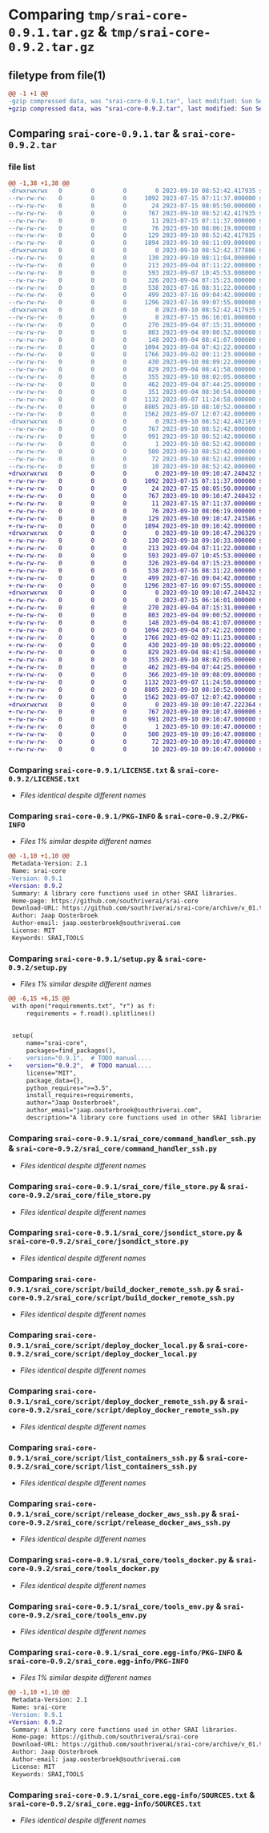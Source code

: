 # Comparing `tmp/srai-core-0.9.1.tar.gz` & `tmp/srai-core-0.9.2.tar.gz`

## filetype from file(1)

```diff
@@ -1 +1 @@
-gzip compressed data, was "srai-core-0.9.1.tar", last modified: Sun Sep 10 08:52:42 2023, max compression
+gzip compressed data, was "srai-core-0.9.2.tar", last modified: Sun Sep 10 09:10:47 2023, max compression
```

## Comparing `srai-core-0.9.1.tar` & `srai-core-0.9.2.tar`

### file list

```diff
@@ -1,38 +1,38 @@
-drwxrwxrwx   0        0        0        0 2023-09-10 08:52:42.417935 srai-core-0.9.1/
--rw-rw-rw-   0        0        0     1092 2023-07-15 07:11:37.000000 srai-core-0.9.1/LICENSE.txt
--rw-rw-rw-   0        0        0       24 2023-07-15 08:05:50.000000 srai-core-0.9.1/MANIFEST.in
--rw-rw-rw-   0        0        0      767 2023-09-10 08:52:42.417935 srai-core-0.9.1/PKG-INFO
--rw-rw-rw-   0        0        0       11 2023-07-15 07:11:37.000000 srai-core-0.9.1/README.md
--rw-rw-rw-   0        0        0       76 2023-09-10 08:06:19.000000 srai-core-0.9.1/requirements.txt
--rw-rw-rw-   0        0        0      129 2023-09-10 08:52:42.417935 srai-core-0.9.1/setup.cfg
--rw-rw-rw-   0        0        0     1894 2023-09-10 08:11:09.000000 srai-core-0.9.1/setup.py
-drwxrwxrwx   0        0        0        0 2023-09-10 08:52:42.377806 srai-core-0.9.1/srai_core/
--rw-rw-rw-   0        0        0      130 2023-09-10 08:11:04.000000 srai-core-0.9.1/srai_core/__init__.py
--rw-rw-rw-   0        0        0      213 2023-09-04 07:11:22.000000 srai-core-0.9.1/srai_core/base_command_handler.py
--rw-rw-rw-   0        0        0      593 2023-09-07 10:45:53.000000 srai-core-0.9.1/srai_core/command_handler_ssh.py
--rw-rw-rw-   0        0        0      326 2023-09-04 07:15:23.000000 srai-core-0.9.1/srai_core/command_handler_subprocess.py
--rw-rw-rw-   0        0        0      538 2023-07-16 08:31:22.000000 srai-core-0.9.1/srai_core/file_store.py
--rw-rw-rw-   0        0        0      499 2023-07-16 09:04:42.000000 srai-core-0.9.1/srai_core/file_store_disk.py
--rw-rw-rw-   0        0        0     1296 2023-07-16 09:07:55.000000 srai-core-0.9.1/srai_core/jsondict_store.py
-drwxrwxrwx   0        0        0        0 2023-09-10 08:52:42.417935 srai-core-0.9.1/srai_core/script/
--rw-rw-rw-   0        0        0        0 2023-07-15 06:16:01.000000 srai-core-0.9.1/srai_core/script/__init__.py
--rw-rw-rw-   0        0        0      270 2023-09-04 07:15:31.000000 srai-core-0.9.1/srai_core/script/build_docker.py
--rw-rw-rw-   0        0        0      803 2023-09-04 09:00:52.000000 srai-core-0.9.1/srai_core/script/build_docker_remote_ssh.py
--rw-rw-rw-   0        0        0      148 2023-09-04 08:41:07.000000 srai-core-0.9.1/srai_core/script/create_repository.py
--rw-rw-rw-   0        0        0     1094 2023-09-04 07:42:22.000000 srai-core-0.9.1/srai_core/script/deploy_docker_local.py
--rw-rw-rw-   0        0        0     1766 2023-09-02 09:11:23.000000 srai-core-0.9.1/srai_core/script/deploy_docker_remote_ssh.py
--rw-rw-rw-   0        0        0      430 2023-09-10 08:09:22.000000 srai-core-0.9.1/srai_core/script/list_commands.py
--rw-rw-rw-   0        0        0      829 2023-09-04 08:41:58.000000 srai-core-0.9.1/srai_core/script/list_containers_ssh.py
--rw-rw-rw-   0        0        0      355 2023-09-10 08:02:05.000000 srai-core-0.9.1/srai_core/script/list_images.py
--rw-rw-rw-   0        0        0      462 2023-09-04 07:44:25.000000 srai-core-0.9.1/srai_core/script/release_code_public.py
--rw-rw-rw-   0        0        0      351 2023-09-04 08:30:54.000000 srai-core-0.9.1/srai_core/script/release_docker_aws_local.py
--rw-rw-rw-   0        0        0     1132 2023-09-07 11:24:58.000000 srai-core-0.9.1/srai_core/script/release_docker_aws_ssh.py
--rw-rw-rw-   0        0        0     8805 2023-09-10 08:10:52.000000 srai-core-0.9.1/srai_core/tools_docker.py
--rw-rw-rw-   0        0        0     1562 2023-09-07 12:07:42.000000 srai-core-0.9.1/srai_core/tools_env.py
-drwxrwxrwx   0        0        0        0 2023-09-10 08:52:42.402169 srai-core-0.9.1/srai_core.egg-info/
--rw-rw-rw-   0        0        0      767 2023-09-10 08:52:42.000000 srai-core-0.9.1/srai_core.egg-info/PKG-INFO
--rw-rw-rw-   0        0        0      991 2023-09-10 08:52:42.000000 srai-core-0.9.1/srai_core.egg-info/SOURCES.txt
--rw-rw-rw-   0        0        0        1 2023-09-10 08:52:42.000000 srai-core-0.9.1/srai_core.egg-info/dependency_links.txt
--rw-rw-rw-   0        0        0      500 2023-09-10 08:52:42.000000 srai-core-0.9.1/srai_core.egg-info/entry_points.txt
--rw-rw-rw-   0        0        0       72 2023-09-10 08:52:42.000000 srai-core-0.9.1/srai_core.egg-info/requires.txt
--rw-rw-rw-   0        0        0       10 2023-09-10 08:52:42.000000 srai-core-0.9.1/srai_core.egg-info/top_level.txt
+drwxrwxrwx   0        0        0        0 2023-09-10 09:10:47.240432 srai-core-0.9.2/
+-rw-rw-rw-   0        0        0     1092 2023-07-15 07:11:37.000000 srai-core-0.9.2/LICENSE.txt
+-rw-rw-rw-   0        0        0       24 2023-07-15 08:05:50.000000 srai-core-0.9.2/MANIFEST.in
+-rw-rw-rw-   0        0        0      767 2023-09-10 09:10:47.240432 srai-core-0.9.2/PKG-INFO
+-rw-rw-rw-   0        0        0       11 2023-07-15 07:11:37.000000 srai-core-0.9.2/README.md
+-rw-rw-rw-   0        0        0       76 2023-09-10 08:06:19.000000 srai-core-0.9.2/requirements.txt
+-rw-rw-rw-   0        0        0      129 2023-09-10 09:10:47.243586 srai-core-0.9.2/setup.cfg
+-rw-rw-rw-   0        0        0     1894 2023-09-10 09:10:42.000000 srai-core-0.9.2/setup.py
+drwxrwxrwx   0        0        0        0 2023-09-10 09:10:47.206329 srai-core-0.9.2/srai_core/
+-rw-rw-rw-   0        0        0      130 2023-09-10 09:10:33.000000 srai-core-0.9.2/srai_core/__init__.py
+-rw-rw-rw-   0        0        0      213 2023-09-04 07:11:22.000000 srai-core-0.9.2/srai_core/base_command_handler.py
+-rw-rw-rw-   0        0        0      593 2023-09-07 10:45:53.000000 srai-core-0.9.2/srai_core/command_handler_ssh.py
+-rw-rw-rw-   0        0        0      326 2023-09-04 07:15:23.000000 srai-core-0.9.2/srai_core/command_handler_subprocess.py
+-rw-rw-rw-   0        0        0      538 2023-07-16 08:31:22.000000 srai-core-0.9.2/srai_core/file_store.py
+-rw-rw-rw-   0        0        0      499 2023-07-16 09:04:42.000000 srai-core-0.9.2/srai_core/file_store_disk.py
+-rw-rw-rw-   0        0        0     1296 2023-07-16 09:07:55.000000 srai-core-0.9.2/srai_core/jsondict_store.py
+drwxrwxrwx   0        0        0        0 2023-09-10 09:10:47.240432 srai-core-0.9.2/srai_core/script/
+-rw-rw-rw-   0        0        0        0 2023-07-15 06:16:01.000000 srai-core-0.9.2/srai_core/script/__init__.py
+-rw-rw-rw-   0        0        0      270 2023-09-04 07:15:31.000000 srai-core-0.9.2/srai_core/script/build_docker.py
+-rw-rw-rw-   0        0        0      803 2023-09-04 09:00:52.000000 srai-core-0.9.2/srai_core/script/build_docker_remote_ssh.py
+-rw-rw-rw-   0        0        0      148 2023-09-04 08:41:07.000000 srai-core-0.9.2/srai_core/script/create_repository.py
+-rw-rw-rw-   0        0        0     1094 2023-09-04 07:42:22.000000 srai-core-0.9.2/srai_core/script/deploy_docker_local.py
+-rw-rw-rw-   0        0        0     1766 2023-09-02 09:11:23.000000 srai-core-0.9.2/srai_core/script/deploy_docker_remote_ssh.py
+-rw-rw-rw-   0        0        0      430 2023-09-10 08:09:22.000000 srai-core-0.9.2/srai_core/script/list_commands.py
+-rw-rw-rw-   0        0        0      829 2023-09-04 08:41:58.000000 srai-core-0.9.2/srai_core/script/list_containers_ssh.py
+-rw-rw-rw-   0        0        0      355 2023-09-10 08:02:05.000000 srai-core-0.9.2/srai_core/script/list_images.py
+-rw-rw-rw-   0        0        0      462 2023-09-04 07:44:25.000000 srai-core-0.9.2/srai_core/script/release_code_public.py
+-rw-rw-rw-   0        0        0      366 2023-09-10 09:08:09.000000 srai-core-0.9.2/srai_core/script/release_docker_aws_local.py
+-rw-rw-rw-   0        0        0     1132 2023-09-07 11:24:58.000000 srai-core-0.9.2/srai_core/script/release_docker_aws_ssh.py
+-rw-rw-rw-   0        0        0     8805 2023-09-10 08:10:52.000000 srai-core-0.9.2/srai_core/tools_docker.py
+-rw-rw-rw-   0        0        0     1562 2023-09-07 12:07:42.000000 srai-core-0.9.2/srai_core/tools_env.py
+drwxrwxrwx   0        0        0        0 2023-09-10 09:10:47.222364 srai-core-0.9.2/srai_core.egg-info/
+-rw-rw-rw-   0        0        0      767 2023-09-10 09:10:47.000000 srai-core-0.9.2/srai_core.egg-info/PKG-INFO
+-rw-rw-rw-   0        0        0      991 2023-09-10 09:10:47.000000 srai-core-0.9.2/srai_core.egg-info/SOURCES.txt
+-rw-rw-rw-   0        0        0        1 2023-09-10 09:10:47.000000 srai-core-0.9.2/srai_core.egg-info/dependency_links.txt
+-rw-rw-rw-   0        0        0      500 2023-09-10 09:10:47.000000 srai-core-0.9.2/srai_core.egg-info/entry_points.txt
+-rw-rw-rw-   0        0        0       72 2023-09-10 09:10:47.000000 srai-core-0.9.2/srai_core.egg-info/requires.txt
+-rw-rw-rw-   0        0        0       10 2023-09-10 09:10:47.000000 srai-core-0.9.2/srai_core.egg-info/top_level.txt
```

### Comparing `srai-core-0.9.1/LICENSE.txt` & `srai-core-0.9.2/LICENSE.txt`

 * *Files identical despite different names*

### Comparing `srai-core-0.9.1/PKG-INFO` & `srai-core-0.9.2/PKG-INFO`

 * *Files 1% similar despite different names*

```diff
@@ -1,10 +1,10 @@
 Metadata-Version: 2.1
 Name: srai-core
-Version: 0.9.1
+Version: 0.9.2
 Summary: A library core functions used in other SRAI libraries.
 Home-page: https://github.com/southriverai/srai-core
 Download-URL: https://github.com/southriverai/srai-core/archive/v_01.tar.gz
 Author: Jaap Oosterbroek
 Author-email: jaap.oosterbroek@southriverai.com
 License: MIT
 Keywords: SRAI,TOOLS
```

### Comparing `srai-core-0.9.1/setup.py` & `srai-core-0.9.2/setup.py`

 * *Files 1% similar despite different names*

```diff
@@ -6,15 +6,15 @@
 with open("requirements.txt", "r") as f:
     requirements = f.read().splitlines()
 
 
 setup(
     name="srai-core",
     packages=find_packages(),
-    version="0.9.1",  # TODO manual....
+    version="0.9.2",  # TODO manual....
     license="MIT",
     package_data={},
     python_requires=">=3.5",
     install_requires=requirements,
     author="Jaap Oosterbroek",
     author_email="jaap.oosterbroek@southriverai.com",
     description="A library core functions used in other SRAI libraries.",
```

### Comparing `srai-core-0.9.1/srai_core/command_handler_ssh.py` & `srai-core-0.9.2/srai_core/command_handler_ssh.py`

 * *Files identical despite different names*

### Comparing `srai-core-0.9.1/srai_core/file_store.py` & `srai-core-0.9.2/srai_core/file_store.py`

 * *Files identical despite different names*

### Comparing `srai-core-0.9.1/srai_core/jsondict_store.py` & `srai-core-0.9.2/srai_core/jsondict_store.py`

 * *Files identical despite different names*

### Comparing `srai-core-0.9.1/srai_core/script/build_docker_remote_ssh.py` & `srai-core-0.9.2/srai_core/script/build_docker_remote_ssh.py`

 * *Files identical despite different names*

### Comparing `srai-core-0.9.1/srai_core/script/deploy_docker_local.py` & `srai-core-0.9.2/srai_core/script/deploy_docker_local.py`

 * *Files identical despite different names*

### Comparing `srai-core-0.9.1/srai_core/script/deploy_docker_remote_ssh.py` & `srai-core-0.9.2/srai_core/script/deploy_docker_remote_ssh.py`

 * *Files identical despite different names*

### Comparing `srai-core-0.9.1/srai_core/script/list_containers_ssh.py` & `srai-core-0.9.2/srai_core/script/list_containers_ssh.py`

 * *Files identical despite different names*

### Comparing `srai-core-0.9.1/srai_core/script/release_docker_aws_ssh.py` & `srai-core-0.9.2/srai_core/script/release_docker_aws_ssh.py`

 * *Files identical despite different names*

### Comparing `srai-core-0.9.1/srai_core/tools_docker.py` & `srai-core-0.9.2/srai_core/tools_docker.py`

 * *Files identical despite different names*

### Comparing `srai-core-0.9.1/srai_core/tools_env.py` & `srai-core-0.9.2/srai_core/tools_env.py`

 * *Files identical despite different names*

### Comparing `srai-core-0.9.1/srai_core.egg-info/PKG-INFO` & `srai-core-0.9.2/srai_core.egg-info/PKG-INFO`

 * *Files 1% similar despite different names*

```diff
@@ -1,10 +1,10 @@
 Metadata-Version: 2.1
 Name: srai-core
-Version: 0.9.1
+Version: 0.9.2
 Summary: A library core functions used in other SRAI libraries.
 Home-page: https://github.com/southriverai/srai-core
 Download-URL: https://github.com/southriverai/srai-core/archive/v_01.tar.gz
 Author: Jaap Oosterbroek
 Author-email: jaap.oosterbroek@southriverai.com
 License: MIT
 Keywords: SRAI,TOOLS
```

### Comparing `srai-core-0.9.1/srai_core.egg-info/SOURCES.txt` & `srai-core-0.9.2/srai_core.egg-info/SOURCES.txt`

 * *Files identical despite different names*


